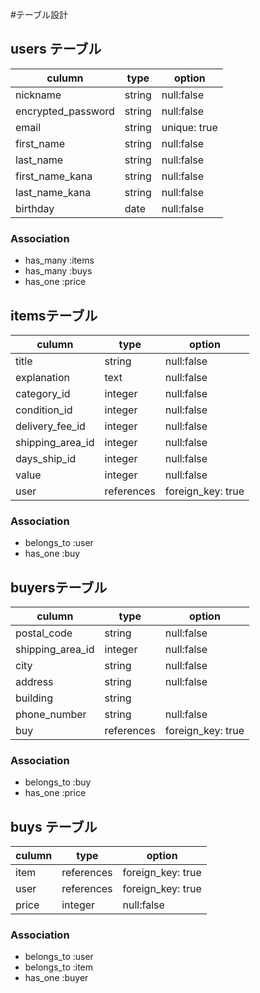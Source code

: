 #テーブル設計

## users テーブル

|culumn                |type   |option                 |
|----------------------|---------|---------------------|
|nickname              |string |null:false             |
|encrypted_password    |string  |null:false            |
|email                 |string |unique: true           |
|first_name            |string |null:false             |
|last_name             |string |null:false             |
|first_name_kana       |string |null:false             |
|last_name_kana        |string | null:false            |
|birthday              |date  |null:false              |



### Association

- has_many :items
- has_many  :buys
- has_one :price



## itemsテーブル

|culumn             | type  | option    |
|-------------------|-------|-----------|
|title             |string | null:false|
|explanation        | text  | null:false|
|category_id        |integer | null:false|
|condition_id       |integer | null:false|
|delivery_fee_id    |integer| null:false|
|shipping_area_id   |integer | null:false|
|days_ship_id       |integer| null:false|
|value              |integer| null:false|
|user            |references| foreign_key: true|

### Association

- belongs_to :user
- has_one :buy






## buyersテーブル

|culumn      | type  | option    |
|------------|-------|-----------|
|postal_code | string| null:false|
|shipping_area_id|integer| null:false|
|city        |string | null:false|
|address     | string| null:false|
|building    | string|           |
|phone_number| string| null:false|
|buy  | references |foreign_key: true|

### Association

- belongs_to   :buy
- has_one :price




## buys テーブル

|culumn      | type  | option    |
|------------|-------|-----------|
|item | references | foreign_key: true|
|user     | references | foreign_key: true|
|price       |integer| null:false|

### Association

- belongs_to :user
- belongs_to :item
- has_one    :buyer


